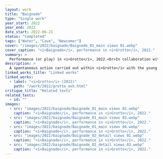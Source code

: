 ```yaml
---
layout: work
title: "Baignade"
type: "Single work"
year_start: 2022
year_end: 2022
date_start: 2022-06-23
status: "Completed"
tags: ["Water", "Cave", "Newcomer"]
cover: "/images/2022/baignade/Baignade_01_main views 01.webp"
cover_caption: "<i>Baignade</i>, performance in <i>Grotto</i>, 2022."
summary: >
  Performance (or play) in <i>Grotto</i>, 2022.<br>In collaboration with A.Touré, S.Cordé and A.Dabo.
description: >
  A spontaneous action carried out within <i>Grotto</i> with the young exiles who remained in the building, made possible by the repeated postponements of its demolition. It was about finding another connection between the exiles and water—this time, a violent kind of water. Here, the water moves like leisure water, but within a raw concrete basin, in an underground space, creating a heterotopic context.
linked_works_title: "Linked works"   
linked_works:
  - label: "<i>Grotto</i> (2022)"
    path: "/work/2022/grotto_exh.html"
critique_title: "Related texts"
related_texts: 
  - id: ""
images:
  - src: "images/2022/baignade/Baignade_01_main views 02.webp"
    caption: "<i>Baignade</i>, performance in <i>Grotto</i>, 2022."
  - src: "images/2022/baignade/Baignade_01_main views 03.webp"
    caption: "<i>Baignade</i>, performance in <i>Grotto</i>, 2022."
  - src: "images/2022/baignade/Baignade_01_main views 04.webp"
    caption: "<i>Baignade</i>, performance in <i>Grotto</i>, 2022."
  - src: "images/2022/baignade/Baignade_02_detail views 01.webp"
    caption: "<i>Baignade</i>, performance in <i>Grotto</i>, 2022."
  - src: "images/2022/baignade/Baignade_02_detail views 03.webp"
    caption: "<i>Baignade</i>, performance in <i>Grotto</i>, 2022."
---
```

